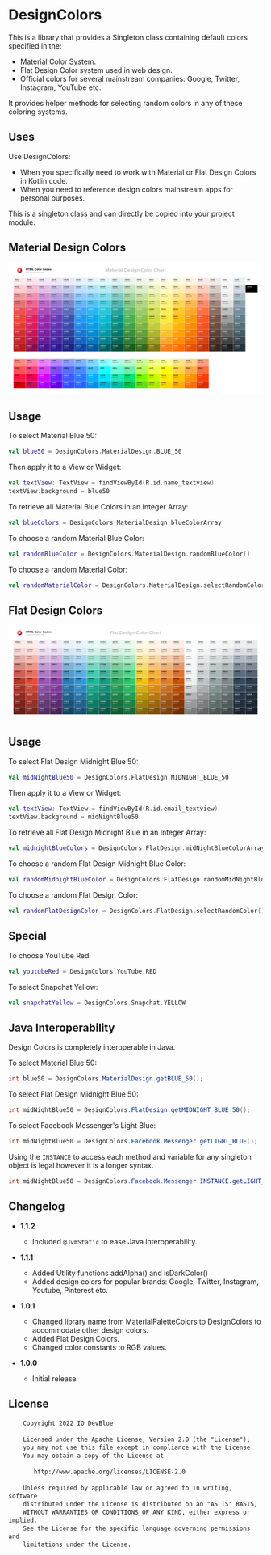 DesignColors
============

This is a library that provides a Singleton class containing default colors specified in the: 
- [Material Color System](https://material.io/design/color/the-color-system.html#color-theme-creation).
- Flat Design Color system used in web design.
- Official colors for several mainstream companies: Google, Twitter, Instagram, YouTube etc.

It provides helper methods for selecting random colors in any of these coloring systems.

Uses
----
Use DesignColors: 
- When you specifically need to work with Material or Flat Design Colors in Kotlin code.
- When you need to reference design colors mainstream apps for personal purposes.

This is a singleton class and can directly be copied into your project module.

Material Design Colors
----------------------
<p align="center">
    <img src="/art/material-design-color-chart.png" alt="Material Design Color Chart">
</p>

Usage
-----
To select Material Blue 50:
```KOTLIN
val blue50 = DesignColors.MaterialDesign.BLUE_50
```

Then apply it to a View or Widget:
```KOTLIN
val textView: TextView = findViewById(R.id.name_textview)
textView.background = blue50
```

To retrieve all Material Blue Colors in an Integer Array:
```KOTLIN
val blueColors = DesignColors.MaterialDesign.blueColorArray
```

To choose a random Material Blue Color:
```KOTLIN
val randomBlueColor = DesignColors.MaterialDesign.randomBlueColor()
```

To choose a random Material Color:
```KOTLIN
val randomMaterialColor = DesignColors.MaterialDesign.selectRandomColor()
```

Flat Design Colors
------------------
<p align="center">
    <img src="/art/flat-design-color-chart.png" alt="Flat Design Color Chart">
</p>

Usage
-----
To select Flat Design Midnight Blue 50:
```KOTLIN
val midNightBlue50 = DesignColors.FlatDesign.MIDNIGHT_BLUE_50
```

Then apply it to a View or Widget:
```KOTLIN
val textView: TextView = findViewById(R.id.email_textview)
textView.background = midNightBlue50
```

To retrieve all Flat Design Midnight Blue in an Integer Array:
```KOTLIN
val midnightBlueColors = DesignColors.FlatDesign.midNightBlueColorArray
```

To choose a random Flat Design Midnight Blue Color:
```KOTLIN
val randomMidnightBlueColor = DesignColors.FlatDesign.randomMidNightBlueColor()
```

To choose a random Flat Design Color:
```KOTLIN
val randomFlatDesignColor = DesignColors.FlatDesign.selectRandomColor()
```

Special
-------
To choose YouTube Red:
```KOTLIN
val youtubeRed = DesignColors.YouTube.RED 
``` 

To select Snapchat Yellow:
```KOTLIN
val snapchatYellow = DesignColors.Snapchat.YELLOW
``` 

Java Interoperability
---------------------
Design Colors is completely interoperable in Java.

To select Material Blue 50:
```JAVA
int blue50 = DesignColors.MaterialDesign.getBLUE_50();
``` 

To select Flat Design Midnight Blue 50:
```JAVA
int midNightBlue50 = DesignColors.FlatDesign.getMIDNIGHT_BLUE_50();
```

To select Facebook Messenger's Light Blue:
```JAVA
int midNightBlue50 = DesignColors.Facebook.Messenger.getLIGHT_BLUE();
```

Using the `INSTANCE` to access each method and variable for any singleton object is legal however it is a longer syntax.
```JAVA
int midNightBlue50 = DesignColors.Facebook.Messenger.INSTANCE.getLIGHT_BLUE();
```

Changelog
---------
* **1.1.2**
    * Included `@JvmStatic` to ease Java interoperability.

* **1.1.1**
    * Added Utility functions addAlpha() and isDarkColor()
    * Added design colors for popular brands: Google, Twitter, Instagram, Youtube, Pinterest etc.
  
* **1.0.1**
    * Changed library name from MaterialPaletteColors to DesignColors to accommodate other design colors.
    * Added Flat Design Colors.
    * Changed color constants to RGB values.
  
* **1.0.0**
    * Initial release


License
-------
```
    Copyright 2022 IO DevBlue
    
    Licensed under the Apache License, Version 2.0 (the "License");
    you may not use this file except in compliance with the License.
    You may obtain a copy of the License at

       http://www.apache.org/licenses/LICENSE-2.0

    Unless required by applicable law or agreed to in writing, software
    distributed under the License is distributed on an "AS IS" BASIS,
    WITHOUT WARRANTIES OR CONDITIONS OF ANY KIND, either express or implied.
    See the License for the specific language governing permissions and
    limitations under the License.
```